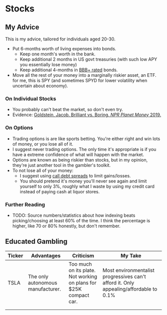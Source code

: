 # Stocks

## My Advice

This is my advice, tailored for individuals aged 20-30.

* Put 6-months worth of living expenses into bonds.
  * Keep one month's worth in the bank.
  * Keep additional 2 months in US govt treasuries (with such low APY you essentially lose money)
  * Keep additional 4-months in [BBB+ rated](https://www.investopedia.com/ask/answers/09/bond-rating.asp) bonds.
* Move all the rest of your money into a marginally riskier asset, an ETF. for me, this is SPY (and sometimes SPYD for lower volatility when uncertain about economy).

### On Individual Stocks

* You probably can't beat the market, so don't even try.
* Evidence: [Goldstein, Jacob. Brilliant vs. Boring. _NPR Planet Money_ 2019.](https://www.npr.org/transcripts/688018436)

### On Options

* Trading options is are like sports betting. You're either right and win lots of money, or you lose all of it.
* I suggest never trading options. The only time it's appropriate is if you have a extreme confidence of what will happen with the market.
* Options are known as being riskier than stocks, but in my opinion, they're just another tool in the gambler's toolkit.
* To not lose all of your money:
  * I suggest using [call debt spreads](https://www.investopedia.com/terms/d/debitspread.asp) to limit gains/losses.
  * You should pretend it's money you'll never see again and limit yourself to only 3%, roughly what I waste by using my credit card instead of paying cash at liquor stores.

### Further Reading

* TODO: Source numbers/statistics about how indexing beats picking/choosing at least 60% of the time. I think the percentage is higher, like 70 or 80% honestly, but don't remember.&#x20;

## Educated Gambling

| Ticker | Advantages                        | Criticism                                                         | My Take                                                                               |
| ------ | --------------------------------- | ----------------------------------------------------------------- | ------------------------------------------------------------------------------------- |
| TSLA   | The only autonomous manufacturer. | Too much on its plate. Not working on plans for $25K compact car. | Most environmentalist progressives can't afford it. Only appealing/affordable to 0.1% |
|        |                                   |                                                                   |                                                                                       |
|        |                                   |                                                                   |                                                                                       |

